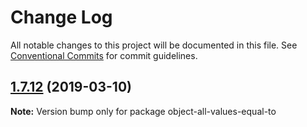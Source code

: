 # Change Log

All notable changes to this project will be documented in this file.
See [Conventional Commits](https://conventionalcommits.org) for commit guidelines.

## [1.7.12](https://gitlab.com/codsen/codsen/compare/object-all-values-equal-to@1.7.10...object-all-values-equal-to@1.7.12) (2019-03-10)

**Note:** Version bump only for package object-all-values-equal-to

